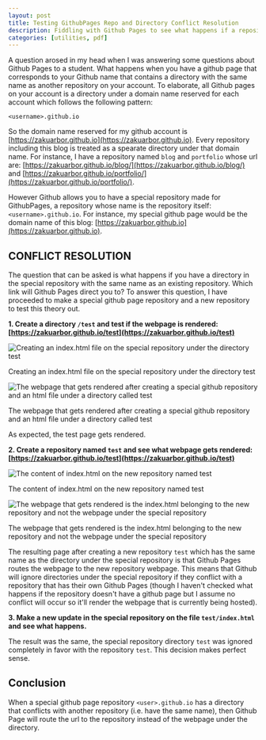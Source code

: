 ```yaml
---
layout: post
title: Testing GithubPages Repo and Directory Conflict Resolution
description: Fiddling with Github Pages to see what happens if a repository and a directory have the same name
categories: [utilities, pdf]
---
```


A question arosed in my head when I was answering some questions about Github Pages to a student. 
What happens when you have a github page that corresponds to your Github name that contains a 
directory with the same name as another repository on your account. To elaborate, all Github pages
on your account is a directory under a domain name reserved for each account which follows the 
following pattern:

```
<username>.github.io
```

So the domain name reserved for my github account is [https://zakuarbor.github.io](https://zakuarbor.github.io). 
Every repository including this blog is treated as a spearate directory under that domain name. 
For instance, I have a repository named `blog` and `portfolio` whose url are: 
[https://zakuarbor.github.io/blog/](https://zakuarbor.github.io/blog/) and
[https://zakuarbor.github.io/portfolio/](https://zakuarbor.github.io/portfolio/). 

However Github allows you to have a special repository made for GithubPages, a repository whose name is 
the repository itself: `<username>.github.io`. For instance, my special github page would be the 
domain name of this blog: [https://zakuarbor.github.io](https://zakuarbor.github.io).

## CONFLICT RESOLUTION

The question that can be asked is what happens if you have a directory in the special repository with the 
same name as an existing repository. Which link will Github Pages direct you to? To answer this question, 
I have proceeded to make a special github page repository and a new repository to test this theory out.

**1\. Create a directory `/test` and test if the webpage is rendered: [https://zakuarbor.github.io/test](https://zakuarbor.github.io/test)**

![Creating an index.html file on the special repository under the directory test](../assets/personal/github-page-spec-1.png)
                                                                                
<p class = "caption">Creating an index.html file on the special repository under the directory test</p>

![The webpage that gets rendered after creating a special github repository and an html file under a directory called test](../assets/personal/github-page-spec-2.png)

<p class = "caption">The webpage that gets rendered after creating a special github repository and an html file under a directory called test</p>

As expected, the test page gets rendered.

**2\. Create a repository named `test` and see what webpage gets rendered: [https://zakuarbor.github.io/test](https://zakuarbor.github.io/test)**

![The content of index.html on the new repository named test](../assets/personal/github-page-1.png)

<p class = "caption">The content of index.html on the new repository named test</p>

![The webpage that gets rendered is the index.html belonging to the new repository and not the webpage under the special repository](../assets/personal/github-page-2.png)
                                                                                
<p class = "caption">The webpage that gets rendered is the index.html belonging to the new repository and not the webpage under the special repository</p>

The resulting page after creating a new repository `test` which has the same name as the directory under the special repository is that Github Pages routes the webpage 
to the new repository webpage. This means that Github will ignore directories under the special repository if they conflict with a repository that has their own Github 
Pages (though I haven't checked what happens if the repository doesn't have a github page but I assume no conflict will occur so it'll render the webpage that is 
currently being hosted).

**3\. Make a new update in the special repository on the file `test/index.html` and see what happens.**

The result was the same, the special repository directory `test` was ignored completely in favor with the repository `test`. 
This decision makes perfect sense.


## Conclusion

When a special github page repository `<user>.github.io` has a directory that conflicts with another repository (i.e. have the same name), then Github Page 
will route the url to the repository instead of the webpage under the directory.



